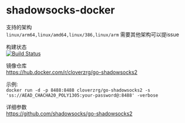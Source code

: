 # shadowsocks-docker

支持的架构  
`linux/arm64,linux/amd64,linux/386,linux/arm` 需要其他架构可以提issue

构建状态   
[![Build Status](https://drone.jeongen.com/api/badges/cloverzrg/shadowsocks-docker/status.svg)](https://drone.jeongen.com/cloverzrg/shadowsocks-docker)

镜像仓库  
https://hub.docker.com/r/cloverzrg/go-shadowsocks2

示例:  
`docker run -d -p 8488:8488 cloverzrg/go-shadowsocks2 -s 'ss://AEAD_CHACHA20_POLY1305:your-password@:8488' -verbose`

详细参数  
https://github.com/shadowsocks/go-shadowsocks2

